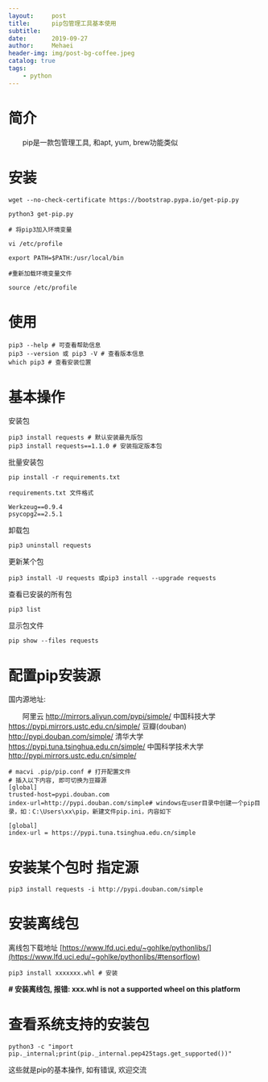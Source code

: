 ```yaml
---
layout:     post
title:      pip包管理工具基本使用
subtitle:   
date:       2019-09-27
author:     Mehaei
header-img: img/post-bg-coffee.jpeg
catalog: true
tags:
    - python
---
```

# 简介

　　pip是一款包管理工具, 和apt, yum, brew功能类似

# 安装

```
wget --no-check-certificate https://bootstrap.pypa.io/get-pip.py

python3 get-pip.py

# 将pip3加入环境变量

vi /etc/profile

export PATH=$PATH:/usr/local/bin

#重新加载环境变量文件

source /etc/profile
```

# 使用

```
pip3 --help # 可查看帮助信息
pip3 --version 或 pip3 -V # 查看版本信息
which pip3 # 查看安装位置
```

# 基本操作

安装包

```
pip3 install requests # 默认安装最先版包
pip3 install requests==1.1.0 # 安装指定版本包
```

批量安装包

```
pip install -r requirements.txt
```

```
requirements.txt 文件格式
```

```
Werkzeug==0.9.4
psycopg2==2.5.1
```

卸载包

```
pip3 uninstall requests 
```

更新某个包

```
pip3 install -U requests 或pip3 install --upgrade requests
```

查看已安装的所有包

```
pip3 list
```

显示包文件

```
pip show --files requests
```

# 配置pip安装源

国内源地址:　　

　　阿里云  http://mirrors.aliyun.com/pypi/simple/ 中国科技大学  https://pypi.mirrors.ustc.edu.cn/simple/ 豆瓣(douban)  http://pypi.douban.com/simple/ 清华大学  https://pypi.tuna.tsinghua.edu.cn/simple/ 中国科学技术大学  http://pypi.mirrors.ustc.edu.cn/simple/

```
# macvi .pip/pip.conf # 打开配置文件
# 插入以下内容, 即可切换为豆瓣源
[global]
trusted-host=pypi.douban.com
index-url=http://pypi.douban.com/simple# windows在user目录中创建一个pip目录，如：C:\Users\xx\pip，新建文件pip.ini，内容如下
```

```
[global]
index-url = https://pypi.tuna.tsinghua.edu.cn/simple
```

# 安装某个包时 指定源

```
pip3 install requests -i http://pypi.douban.com/simple
```

# 安装离线包

离线包下载地址 [https://www.lfd.uci.edu/~gohlke/pythonlibs/](https://www.lfd.uci.edu/~gohlke/pythonlibs/#tensorflow)

```
pip3 install xxxxxxx.whl # 安装
```

**# 安装离线包, 报错: xxx.whl is not a supported wheel on this platform**

# 查看系统支持的安装包

```
python3 -c "import pip._internal;print(pip._internal.pep425tags.get_supported())"
```

这些就是pip的基本操作, 如有错误, 欢迎交流
